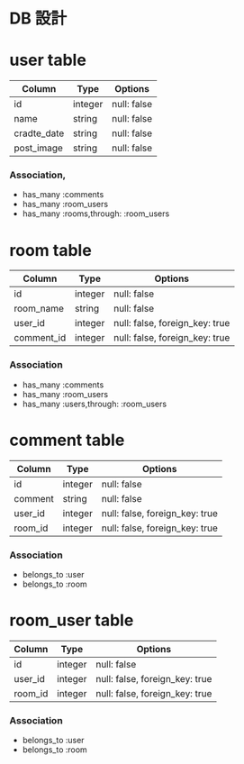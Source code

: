 # DB  設計

# user table

|Column|Type|Options|
|------|----|-------|
|id|integer|null: false|
|name|string|null: false|
|cradte_date|string|null: false|
|post_image|string|null: false|

### Association,
- has_many :comments
- has_many :room_users
- has_many :rooms,through: :room_users


# room table

|Column|Type|Options|
|------|----|-------|
|id|integer|null: false|
|room_name|string|null: false|
|user_id|integer|null: false, foreign_key: true|
|comment_id|integer|null: false, foreign_key: true|

### Association
- has_many :comments
- has_many :room_users
- has_many :users,through: :room_users


# comment table

|Column|Type|Options|
|------|----|-------|
|id|integer|null: false|
|comment|string|null: false|
|user_id|integer|null: false, foreign_key: true|
|room_id|integer|null: false, foreign_key: true|

### Association
- belongs_to :user
- belongs_to :room


# room_user table

|Column|Type|Options|
|------|----|-------|
|id|integer|null: false|
|user_id|integer|null: false, foreign_key: true|
|room_id|integer|null: false, foreign_key: true|

### Association
- belongs_to :user
- belongs_to :room
